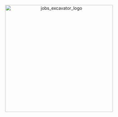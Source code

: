 <p align="center">
  <img src="https://i.imgur.com/Q1XQEmk.png" width="350" title="jobs_excavator_logo">
</p>
